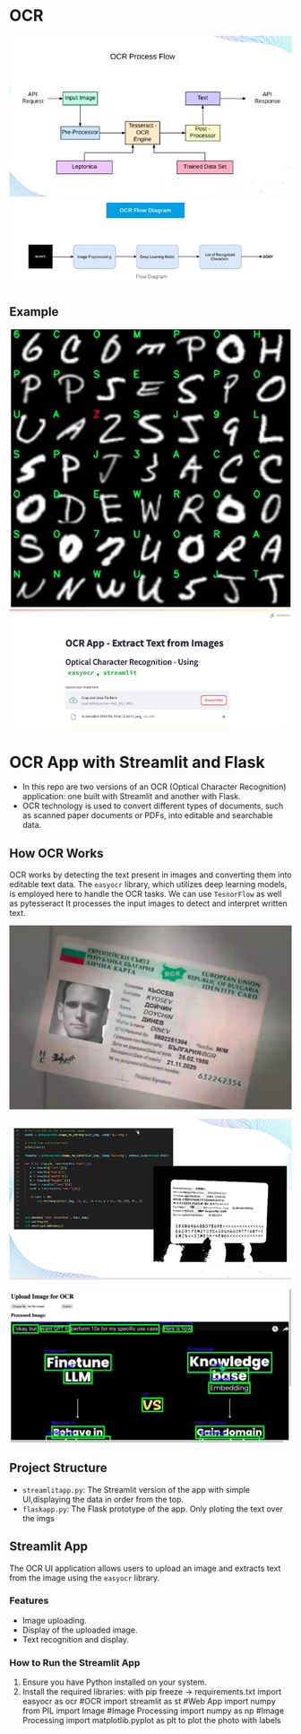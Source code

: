 # OCR

![ocr](ocr_way.png)
![ocr](img2.png)

## Example

![ocr](img1.png)
![ocr](ocr.png)


# OCR App with Streamlit and Flask

- In this repo are two versions of an OCR (Optical Character Recognition) application: 
    one built with Streamlit and another with Flask. 
- OCR technology is used to convert different types of documents, such as scanned paper documents or PDFs, into editable and searchable data.

## How OCR Works

OCR works by detecting the text present in images and converting them into editable text data. 
The `easyocr` library, which utilizes deep learning models, is employed here to handle the OCR tasks. 
We can use `TesnorFlow` as well as pytesseract
It processes the input images to detect and interpret written text.

![ocr](sample.png)

![ocr](img4.png)

![ocr](img3.png)

## Project Structure

- `streamlitapp.py`: The Streamlit version of the app with simple UI,displaying the data in order from the top.
- `flaskapp.py`: The Flask prototype of the app. Only ploting the text over the imgs

## Streamlit App

The OCR UI application allows users to upload an image and extracts text from the image using the `easyocr` library.

### Features

- Image uploading.
- Display of the uploaded image.
- Text recognition and display.

### How to Run the Streamlit App

1. Ensure you have Python installed on your system.
2. Install the required libraries: with pip freeze -> requirements.txt
import easyocr as ocr  #OCR
import streamlit as st  #Web App
import numpy
from PIL import Image #Image Processing
import numpy as np #Image Processing 
import matplotlib.pyplot as plt to plot the photo with labels
 
